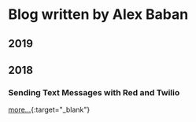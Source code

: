# Blog written by Alex Baban

## 2019

## 2018
### Sending Text Messages with Red and Twilio
[more...](https://www.twilio.com/blog/send-text-messages-red-language-twilio){:target="_blank"}
